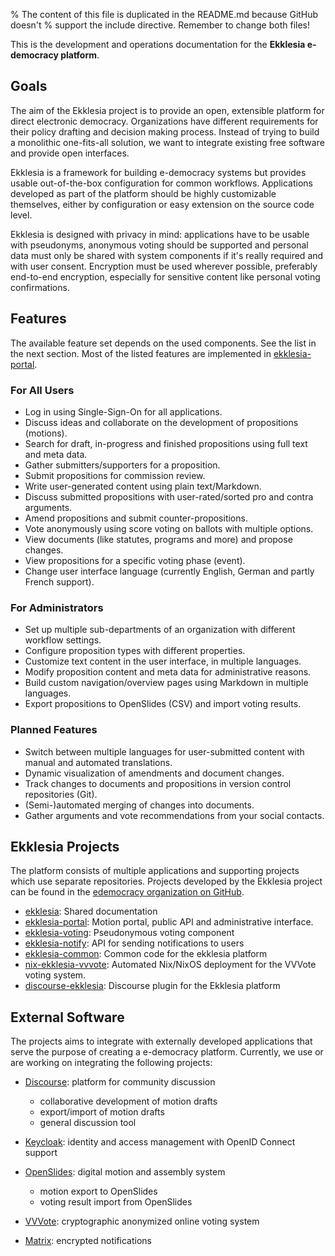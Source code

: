 % The content of this file is duplicated in the README.md because GitHub doesn't
% support the include directive. Remember to change both files!

This is the development and operations documentation for the **Ekklesia e-democracy platform**.

## Goals

The aim of the Ekklesia project is to provide an open, extensible platform for
direct electronic democracy. Organizations have different requirements for
their policy drafting and decision making process. Instead of trying to build
a monolithic one-fits-all solution, we want to integrate existing free
software and provide open interfaces.

Ekklesia is a framework for building e-democracy systems but provides usable
out-of-the-box configuration for common workflows. Applications developed as
part of the platform should be highly customizable themselves, either by
configuration or easy extension on the source code level.

Ekklesia is designed with privacy in mind: applications have to be usable with
pseudonyms, anonymous voting should be supported and personal data must only
be shared with system components if it's really required and with user
consent. Encryption must be used wherever possible, preferably end-to-end
encryption, especially for sensitive content like personal voting
confirmations.

## Features

The available feature set depends on the used components. See the list in the
next section. Most of the listed features are implemented in
[ekklesia-portal](https://github.com/edemocracy/ekklesia-portal).

### For All Users

- Log in using Single-Sign-On for all applications.
- Discuss ideas and collaborate on the development of propositions (motions).
- Search for draft, in-progress and finished propositions using full text and meta data.
- Gather submitters/supporters for a proposition.
- Submit propositions for commission review.
- Write user-generated content using plain text/Markdown.
- Discuss submitted propositions with user-rated/sorted pro and contra arguments.
- Amend propositions and submit counter-propositions.
- Vote anonymously using score voting on ballots with multiple options.
- View documents (like statutes, programs and more) and propose changes.
- View propositions for a specific voting phase (event).
- Change user interface language (currently English, German and partly French support).

### For Administrators

- Set up multiple sub-departments of an organization with different workflow settings.
- Configure proposition types with different properties.
- Customize text content in the user interface, in multiple languages.
- Modify proposition content and meta data for administrative reasons.
- Build custom navigation/overview pages using Markdown in multiple languages.
- Export propositions to OpenSlides (CSV) and import voting results.

### Planned Features

- Switch between multiple languages for user-submitted content with manual and automated translations.
- Dynamic visualization of amendments and document changes.
- Track changes to documents and propositions in version control repositories (Git).
- (Semi-)automated merging of changes into documents.
- Gather arguments and vote recommendations from your social contacts.


## Ekklesia Projects

The platform consists of multiple applications and supporting projects which use
separate repositories. Projects developed by the Ekklesia project can be found in the
[edemocracy organization on GitHub](https://github.com/edemocracy).

- [ekklesia](https://github.com/edemocracy/ekklesia):
  Shared documentation
- [ekklesia-portal](https://github.com/edemocracy/ekklesia-portal):
  Motion portal, public API and administrative interface.
- [ekklesia-voting](https://github.com/edemocracy/ekklesia-voting):
  Pseudonymous voting component
- [ekklesia-notify](https://github.com/edemocracy/ekklesia-notify):
  API for sending notifications to users
- [ekklesia-common](https://github.com/edemocracy/ekklesia-common):
  Common code for the ekklesia platform
- [nix-ekklesia-vvvote](https://github.com/edemocracy/nix-ekklesia-vvvote):
  Automated Nix/NixOS deployment for the VVVote voting system.
- [discourse-ekklesia](https://github.com/edemocracy/discourse-ekklesia):
  Discourse plugin for the Ekklesia platform

## External Software

The projects aims to integrate with externally developed applications
that serve the purpose of creating a e-democracy platform. Currently, we
use or are working on integrating the following projects:

- [Discourse](https://discourse.org): platform for community
  discussion

  - collaborative development of motion drafts
  - export/import of motion drafts
  - general discussion tool

- [Keycloak](https://keycloak.org): identity and access management
  with OpenID Connect support

- [OpenSlides](https://openslides.org): digital motion and assembly
  system

  - motion export to OpenSlides
  - voting result import from OpenSlides

- [VVVote](https://github.com/vvvote/vvvote): cryptographic
  anonymized online voting system

- [Matrix](https://matrix.org): encrypted notifications
